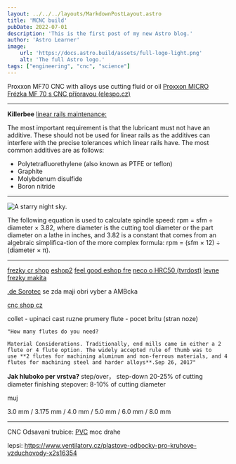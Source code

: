 ```yaml
---
layout: ../../../layouts/MarkdownPostLayout.astro
title: 'MCNC build'
pubDate: 2022-07-01
description: 'This is the first post of my new Astro blog.'
author: 'Astro Learner'
image:
    url: 'https://docs.astro.build/assets/full-logo-light.png'
    alt: 'The full Astro logo.'
tags: ["engineering", "cnc", "science"]
---
```

Proxxon MF70 CNC
with alloys use cutting fluid or oil
[Proxxon MICRO Frézka MF 70 s CNC přípravou (elespo.cz)](https://www.elespo.cz/proxxon-micro-frezka-mf-70-s-cnc-pripravou)

---

**Killerbee**
[linear rails maintenance:](https://ratrig.dozuki.com/Guide/02.+%5BBeginner%5D+Linear+rail+maintenance+guide+without+disassembly/9?lang=en)

 The most important requirement is that the lubricant must not have an additive. These should not be used for linear rails as the additives can interfere with the precise tolerances which linear rails have. The most common additives are as follows:
    
-   Polytetrafluorethylene (also known as PTFE or teflon)    
-   Graphite    
-   Molybdenum disulfide    
-   Boron nitride

---

![A starry night sky.](/images/tr.PNG)

The following equation is used to calculate spindle speed: rpm = sfm ÷ diameter × 3.82, where diameter is the cutting tool diameter or the part diameter on a lathe in inches, and 3.82 is a constant that comes from an algebraic simplifica-tion of the more complex formula: rpm = (sfm × 12) ÷ (diameter × π).

---

[frezky cr shop](https://www.cznastroje.cz/Tvrdokovova-freza-50HRC-2-brita-TiAlN-d226.htm#detail-anchor-description)
[eshop2](https://www.profinaradi.com/rezbarstvi-ryti-frezovani)
[feel good eshop fre](https://jk-nastroje.cz/shop/kulove-standard/137-kulova-freza-tvrdokovova-o-6-mm.html)
[neco o HRC50 (tvrdost)](https://www.ukocarbide.com/blog/what-is-the-difference-between-the-coating-of-end-mill/)
[levne frezky makita](https://www.naradi-vesely.cz/drazkovaci-freza-1-brit-5x13-s8.html)


[.de Sorotec](https://www.sorotec.de/shop/Cutting-Tools/sorotec-tools/) se zda maji obri vyber a AMBcka

[cnc shop cz](http://www.cncshop.cz/vyhledavani/vysledky?q=freza)

collet - upinaci cast ruzne prumery
flute - pocet britu (stran noze)

```
"How many flutes do you need?

Material Considerations. Traditionally, end mills came in either a 2 flute or 4 flute option. The widely accepted rule of thumb was to use **2 flutes for machining aluminum and non-ferrous materials, and 4 flutes for machining steel and harder alloys**.Sep 26, 2017"
```


**Jak hluboko per vrstva?**
step/over， step-down 20-25% of cutting diameter
finishing stepover: 8-10% of cutting diameter

muj 

3.0 mm / 3.175 mm / 4.0 mm / 5.0 mm / 6.0 mm / 8.0 mm

---
CNC Odsavani trubice: [PVC](https://www.hadice-prumyslove.cz/p/876/hadice-elasticka-pvc-lehka-tl-07-mm-dn-40-mm) moc drahe

lepsi: https://www.ventilatory.cz/plastove-odbocky-pro-kruhove-vzduchovody-x2s16354




